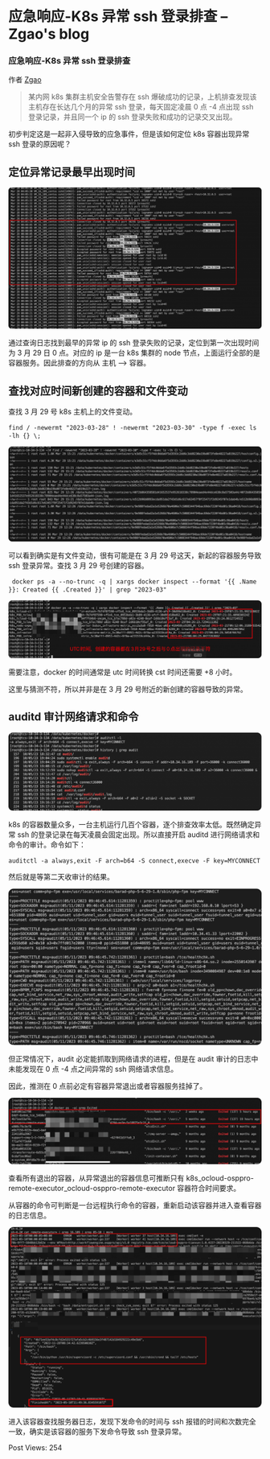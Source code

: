 

# 应急响应-K8s 异常 ssh 登录排查 – Zgao's blog

### 应急响应-K8s 异常 ssh 登录排查

作者 [Zgao](https://zgao.top/author/zgao/)

> 某内网 k8s 集群主机安全告警存在 ssh 爆破成功的记录，上机排查发现该主机存在长达几个月的异常 ssh 登录，每天固定凌晨 0 点 -4 点出现 ssh 登录记录，并且同一个 ip 的 ssh 登录失败和成功的记录交叉出现。

初步判定这是一起非入侵导致的应急事件，但是该如何定位 k8s 容器出现异常 ssh 登录的原因呢？

## 定位异常记录最早出现时间

![](assets/1698903366-1e8508b21dc4502e1178b3795e388272.png)

通过查询日志找到最早的异常 ip 的 ssh 登录失败的记录，定位到第一次出现时间为 3 月 29 日 0 点。对应的 ip 是一台 k8s 集群的 node 节点，上面运行全部的是容器服务。因此排查的方向从 主机 –> 容器。

## 查找对应时间新创建的容器和文件变动

查找 3 月 29 号 k8s 主机上的文件变动。

```plain
find / -newermt "2023-03-28" ! -newermt "2023-03-30" -type f -exec ls -lh {} \;
```

![](assets/1698903366-6e140fbb4d2d33666966f23f25e49d50.png)

可以看到确实是有文件变动，很有可能是在 3 月 29 号这天，新起的容器服务导致 ssh 登录异常。查找 3 月 29 号创建的容器。

```plain
 docker ps -a --no-trunc -q | xargs docker inspect --format '{{ .Name }}: Created {{ .Created }}' | grep "2023-03"
```

![](assets/1698903366-00074dbd3787ce2af0452859445c51be.png)

需要注意，docker 的时间通常是 utc 时间转换 cst 时间还需要 +8 小时。

这里与猜测不符，所以并非是在 3 月 29 号附近的新创建的容器导致的异常。

## auditd 审计网络请求和命令

![](assets/1698903366-c93f5942126a2dfb25093aebc982d4f8.png)

k8s 的容器数量众多，一台主机运行几百个容器，逐个排查效率太低。既然确定异常 ssh 的登录记录在每天凌晨会固定出现。所以直接开启 auditd 进行网络请求和命令的审计。命令如下：

```plain
auditctl -a always,exit -F arch=b64 -S connect,execve -F key=MYCONNECT
```

然后就是等第二天收审计的结果。

![](assets/1698903366-47d089ff4ad830b1a42dd10de2c98ef6.png)

但正常情况下，audit 必定能抓取到网络请求的进程，但是在 audit 审计的日志中未能发现在 0 点 -4 点之间异常的 ssh 网络请求信息。

因此，推测在 0 点前必定有容器异常退出或者容器服务挂掉了。

![](assets/1698903366-878396940b5651f3412c38c98d4b1c27.png)

查看所有退出的容器，从异常退出的容器信息可推断只有 k8s\_ocloud-osppro-remote-executor\_ocloud-osppro-remote-executor 容器符合时间要求。

从容器的命令可判断是一台远程执行命令的容器，重新启动该容器并进入查看容器的日志信息。

![](assets/1698903366-a3fd451d5035e19df8ae7c52b98c152a.png)

进入该容器查找服务器日志，发现下发命令的时间与 ssh 报错的时间和次数完全一致，确实是该容器的服务下发命令导致 ssh 登录异常。

Post Views: 254
